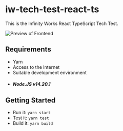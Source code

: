 # iw-tech-test-react-ts

This is the Infinity Works React TypeScript Tech Test.

![Preview of Frontend](preview.png)

## Requirements

- Yarn
- Access to the Internet
- Suitable development environment
- ##### Node.JS v14.20.1

## Getting Started

- Run it: `yarn start`
- Test it: `yarn test`
- Build it: `yarn build`
